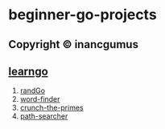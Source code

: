 # beginner-go-projects

## Copyright © inancgumus

## [learngo](https://github.com/inancgumus/learngo)

1. [randGo](randGo)
2. [word-finder](word-finder)
3. [crunch-the-primes](crunch-the-primes)
4. [path-searcher](path-searcher)
